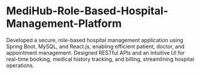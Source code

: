 # MediHub-Role-Based-Hospital-Management-Platform
Developed a secure, role-based hospital management application using Spring Boot, MySQL, and React.js, enabling efficient patient, doctor, and appointment management. Designed RESTful APIs and an intuitive UI for real-time booking, medical history tracking, and billing, streamlining hospital operations.

